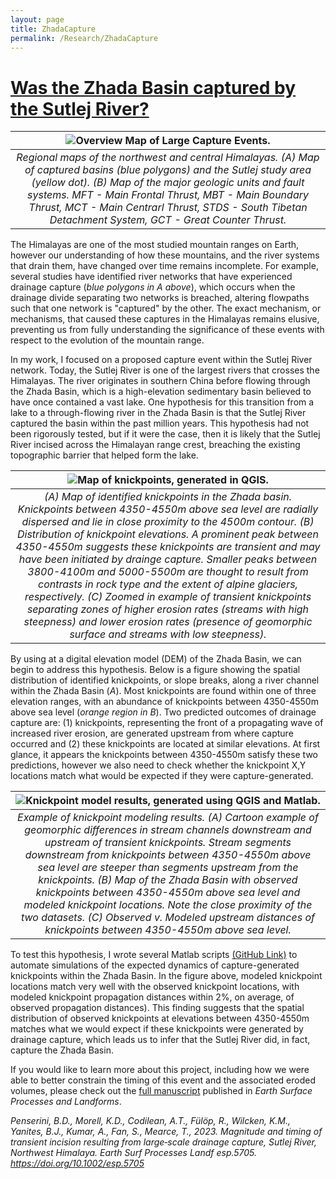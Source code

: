 ```yaml
---
layout: page
title: ZhadaCapture
permalink: /Research/ZhadaCapture
---
```


# <u>Was the Zhada Basin captured by the Sutlej River?</u>

| ![Overview Map of Large Capture Events.](./Images/HimalayaCaptureAnalogs_240116b.png) | 
|:--:| 
| *Regional maps of the northwest and central Himalayas. (A) Map of captured basins (blue polygons) and the Sutlej study area (yellow dot). (B) Map of the major geologic units and fault systems. MFT - Main Frontal Thrust, MBT - Main Boundary Thrust, MCT - Main Centrarl Thrust, STDS - South Tibetan Detachment System, GCT - Great Counter Thrust.* |

The Himalayas are one of the most studied mountain ranges on Earth, however our understanding of how these mountains, and the river systems that drain them, have changed over time remains incomplete. For example, several studies have identified river networks that have experienced drainage capture (<i>blue polygons in A above</i>), which occurs when the drainage divide separating two networks is breached, altering flowpaths such that one network is "captured" by the other. The exact mechanism, or mechanisms, that caused these captures in the Himalayas remains elusive, preventing us from fully understanding the significance of these events with respect to the evolution of the mountain range.   

 In my work, I focused on a proposed capture event within the Sutlej River network. Today, the Sutlej River is one of the largest rivers that crosses the Himalayas. The river originates in southern China before flowing through the Zhada Basin, which is a high-elevation sedimentary basin believed to have once contained a vast lake. One hypothesis for this transition from a lake to a through-flowing river in the Zhada Basin is that the Sutlej River captured the basin within the past million years. This hypothesis had not been rigorously tested, but if it were the case, then it is likely that the Sutlej River incised across the Himalayan range crest, breaching the existing topographic barrier that helped form the lake.

| ![Map of knickpoints, generated in QGIS.](./Images/Figure_3.png) | 
|:--:| 
| *(A) Map of identified knickpoints in the Zhada basin. Knickpoints between 4350-4550m above sea level are radially dispersed and lie in close proximity to the 4500m contour. (B) Distribution of knickpoint elevations. A prominent peak between 4350-4550m suggests these knickpoints are transient and may have been initiated by drainge capture. Smaller peaks between 3800-4100m and 5000-5500m are thought to result from contrasts in rock type and the extent of alpine glaciers, respectively. (C) Zoomed in example of transient knickpoints separating zones of higher erosion rates (streams with high steepness) and lower erosion rates (presence of geomorphic surface and streams with low steepness).* |

By using at a digital elevation model (DEM) of the Zhada Basin, we can begin to address this hypothesis. Below is a figure showing the spatial distribution of identified knickpoints, or slope breaks, along a river channel within the Zhada Basin (<i>A</i>). Most knickpoints are found within one of three elevation ranges, with an abundance of knickpoints between 4350-4550m above sea level (<i>orange region in B</i>). Two predicted outcomes of drainage capture are: (1) knickpoints, representing the front of a propagating wave of increased river erosion, are generated upstream from where capture occurred and (2) these knickpoints are located at similar elevations. At first glance, it appears the knickpoints between 4350-4550m satisfy these two predictions, however we also need to check whether the knickpoint X,Y locations match what would be expected if they were capture-generated.

| ![Knickpoint model results, generated using QGIS and Matlab.](./Images/ModelExample_230420a.png) | 
|:--:| 
| *Example of knickpoint modeling results. (A) Cartoon example of geomorphic differences in stream channels downstream and upstream of transient knickpoints. Stream segments downstream from knickpoints between 4350-4550m above sea level are steeper than segments upstream from the knickpoints. (B) Map of the Zhada Basin with observed knickpoints between 4350-4550m above sea level and modeled knickpoint locations. Note the close proximity of the two datasets. (C) Observed v. Modeled upstream distances of knickpoints between 4350-4550m above sea level.* |

To test this hypothesis, I wrote several Matlab scripts [(GitHub Link)](https://github.com/BPenserini/KPPropagation) to automate simulations of the expected dynamics of capture-generated knickpoints within the Zhada Basin. In the figure above, modeled knickpoint locations match very well with the observed knickpoint locations, with modeled knickpoint propagation distances within 2%, on average, of observed propagation distances). This finding suggests that the spatial distribution of observed knickpoints at elevations between 4350-4550m matches what we would expect if these knickpoints were generated by drainage capture, which leads us to infer that the Sutlej River did, in fact, capture the Zhada Basin.

If you would like to learn more about this project, including how we were able to better constrain the timing of this event and the associated eroded volumes, please check out the [full manuscript](https://onlinelibrary.wiley.com/doi/10.1002/esp.5705) published in <i>Earth Surface Processes and Landforms</i>.

<i>Penserini, B.D., Morell, K.D., Codilean, A.T., Fülöp, R., Wilcken, K.M., Yanites, B.J., Kumar, A., Fan, S., Mearce, T., 2023. Magnitude and timing of transient incision resulting from large‐scale drainage capture, Sutlej River, Northwest Himalaya. Earth Surf Processes Landf esp.5705. https://doi.org/10.1002/esp.5705</i>
